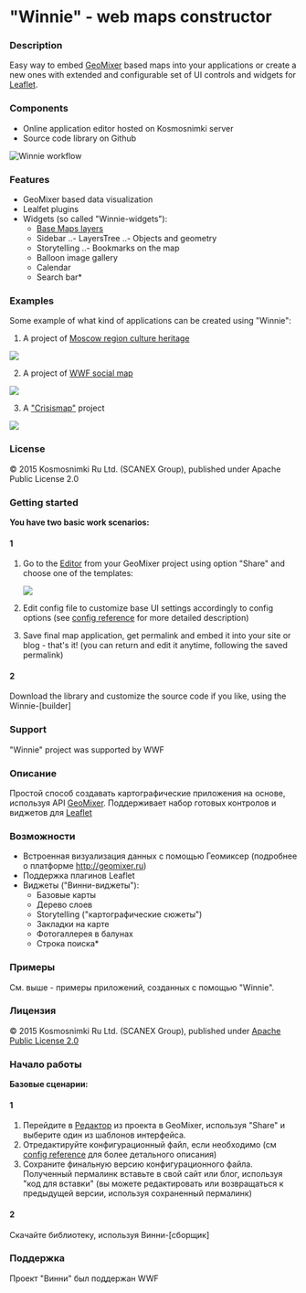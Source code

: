 # "Winnie" - web maps constructor

### Description
Easy way to embed [GeoMixer](http://geomixer.ru/index.php/en) based maps into your applications or create a new ones with extended and configurable set of UI controls and widgets for [Leaflet](http://leafletjs.com/).

### Components
- Online application editor hosted on Kosmosnimki server
- Source code library on Github

![Winnie workflow](http://images.kosmosnimki.ru/demo/winnie/winnie-scheme.png)

### Features
- GeoMixer based data visualization
- Lealfet plugins
- Widgets (so called "Winnie-widgets"):
  - [Base Maps layers](https://github.com/ScanEx/Leaflet.gmxBaseLayersManager)
  - Sidebar
  ..- LayersTree
  ..- Objects and geometry
  - Storytelling
  ..- Bookmarks on the map
  - Balloon image gallery
  - Calendar
  - Search bar*

### Examples

Some example of what kind of applications can be created using "Winnie":

1. A project of [Moscow region culture heritage](http://mosoblculture.ru/map)

![](http://images.kosmosnimki.ru/demo/winnie/app-mosobl.png)

2. A project of [WWF social map](http://en.tigerstrail.ru/#navmap)

![](http://images.kosmosnimki.ru/demo/winnie/app-wwf.png)

3. A ["Crisismap"](http://crisismap.ru) project

![](http://images.kosmosnimki.ru/demo/winnie/app-crisismap.png)

### License

© 2015 Kosmosnimki Ru Ltd. (SCANEX Group), published under Apache Public License 2.0

### Getting started

<b>You have two basic work scenarios:</b>

#### 1
1. Go to the [Editor](http://kosmosnimki.ru/winnie) from your GeoMixer project using option "Share" and choose one of the templates:

	![](http://images.kosmosnimki.ru/demo/winnie/winnie-editor.png)
    
2. Edit config file to customize base UI settings accordingly to config options (see [config reference](https://github.com/Kosmosnimki/winnie/blob/master/docs/config.md) for more detailed description)
3. Save final map application, get permalink and embed it into your site or blog - that's it! (you can return and edit it anytime, following the saved permalink)

#### 2
Download the library and customize the source code if you like, using the Winnie-[builder] <!--написать про сборщик-->

### Support

"Winnie" project was supported by WWF

### Описание
Простой способ создавать картографические приложения на основе, используя API [GeoMixer](http://geomixer.ru). Поддерживает набор готовых контролов и виджетов для [Leaflet](http://leaflet.js)

### Возможности
- Встроенная визуализация данных с помощью Геомиксер (подробнее о платформе http://geomixer.ru)
- Поддержка плагинов Leaflet
- Виджеты ("Винни-виджеты"):
  - Базовые карты
  - Дерево слоев
  - Storytelling ("картографические сюжеты")
  - Закладки на карте
  - Фотогаллерея в балунах
  - Строка поиска*


### Примеры

См. выше - примеры приложений, созданных с помощью "Winnie".

### Лицензия

© 2015 Kosmosnimki Ru Ltd. (SCANEX Group), published under [Apache Public License 2.0](http://www.apache.org/licenses/LICENSE-2.0)

### Начало работы

<b>Базовые сценарии:</b>

#### 1

1. Перейдите в [Редактор](http://kosmosnimki.ru/winnie) из проекта в GeoMixer, используя "Share" и выберите один из шаблонов интерфейса.
2. Отредактируйте конфигурационный файл, если необходимо (см [config reference](https://github.com/Kosmosnimki/winnie/blob/master/docs/config.md) для более детального описания)
3. Сохраните финальную версию конфигурационного файла. Полученный пермалинк вставьте в свой сайт или блог, используя "код для вставки" (вы можете редактировать или возвращаться к предыдущей версии, используя сохраненный пермалинк)

#### 2
Скачайте библиотеку, используя Винни-[сборщик] <!--написать про сборщик-->
 
### Поддержка

Проект "Винни" был поддержан WWF
